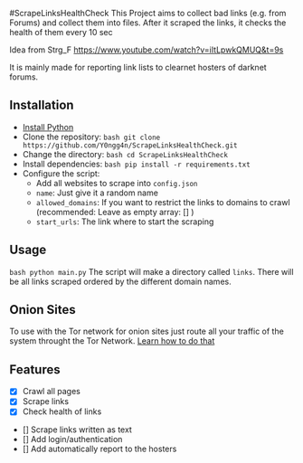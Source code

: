 #ScrapeLinksHealthCheck
This Project aims to collect bad links (e.g. from Forums) and collect them into files.
After it scraped the links, it checks the health of them every 10 sec

Idea from Strg_F https://www.youtube.com/watch?v=iItLpwkQMUQ&t=9s

It is mainly made for reporting link lists to clearnet hosters of darknet forums.

## Installation
- [Install Python](https://realpython.com/installing-python/)
- Clone the repository: ```bash git clone https://github.com/Y0ngg4n/ScrapeLinksHealthCheck.git```
- Change the directory: ```bash cd ScrapeLinksHealthCheck```
- Install dependencies: ```bash pip install -r requirements.txt```
- Configure the script:
  - Add all websites to scrape into `config.json`
  - `name`: Just give it a random name
  - `allowed_domains`: If you want to restrict the links to domains to crawl (recommended: Leave as empty array: [] )
  - `start_urls`: The link where to start the scraping

## Usage
```bash python main.py```
The script will make a directory called `links`.
There will be all links scraped ordered by the different domain names.

## Onion Sites
To use with the Tor network for onion sites just route all your traffic of the system throught the Tor Network.
[Learn how to do that](https://www.wikihow.com/Route-All-Network-Traffic-Through-the-Tor-Network)

## Features
- [x] Crawl all pages
- [x] Scrape links
- [x] Check health of links
- [] Scrape links written as text
- [] Add login/authentication
- [] Add automatically report to the hosters

